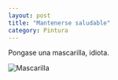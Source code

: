 ```yaml
---
layout: post
title: "Mantenerse saludable"
category: Pintura
---
```

Pongase una mascarilla, idiota.


![Mascarilla](/images/up/galeria/mascarilla.jpg) 
